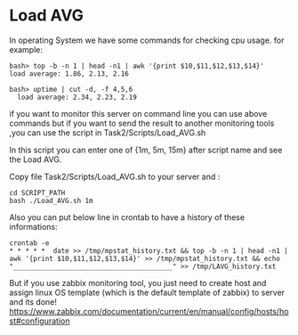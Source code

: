 # Load AVG
In operating System we have some commands for checking cpu usage.
for example:
```
bash> top -b -n 1 | head -n1 | awk '{print $10,$11,$12,$13,$14}'
load average: 1.86, 2.13, 2.16
```
```
bash> uptime | cut -d, -f 4,5,6
  load average: 2.34, 2.23, 2.19
```

if you want to monitor this server on command line you can use above commands but if you want to send the result to another monitoring tools ,you can use the script in Task2/Scripts/Load_AVG.sh 

In this script you can enter one of {1m, 5m, 15m} after script name and see the Load AVG.

Copy file Task2/Scripts/Load_AVG.sh to your server and :
```
cd SCRIPT_PATH
bash ./Load_AVG.sh 1m
```
Also you can put below line in crontab to have a history of these informations:

```
crontab -e
* * * * *  date >> /tmp/mpstat_history.txt && top -b -n 1 | head -n1 | awk '{print $10,$11,$12,$13,$14}' >> /tmp/mpstat_history.txt && echo "________________________________________" >> /tmp/LAVG_history.txt
```

But if you use zabbix monitoring tool, you just need to create host and assign linux OS template (which is the default template of zabbix) to server and its done!
<https://www.zabbix.com/documentation/current/en/manual/config/hosts/host#configuration>
